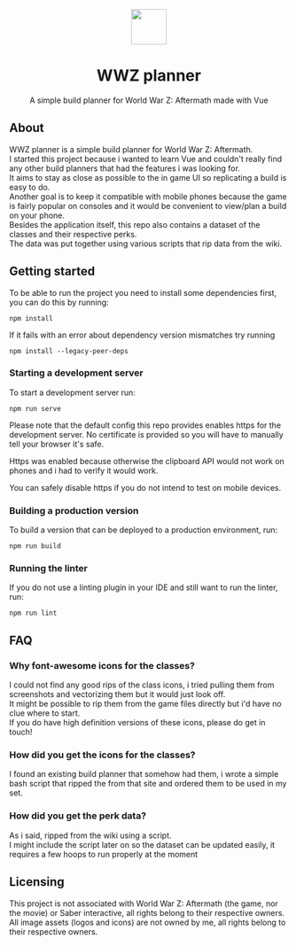 <div align="center"><img src="/public/favicon.ico" width=64/></div>
<h1 align="center">WWZ planner</h1>
<p align="center">A simple build planner for World War Z: Aftermath made with Vue</p>

## About

WWZ planner is a simple build planner for World War Z: Aftermath.</br>
I started this project because i wanted to learn Vue and couldn't really find any other build planners that had the features i was looking for. </br>
It aims to stay as close as possible to the in game UI so replicating a build is easy to do.</br>
Another goal is to keep it compatible with mobile phones because the game is fairly popular on consoles and it would be convenient to view/plan a build on your phone.</br>
Besides the application itself, this repo also contains a dataset of the classes and their respective perks. </br>
The data was put together using various scripts that rip data from the wiki.


## Getting started
To be able to run the project you need to install some dependencies first, you can do this by running:
```
npm install
```
If it fails with an error about dependency version mismatches try running
```
npm install --legacy-peer-deps
```
### Starting a development server
To start a development server run:
```
npm run serve
```
Please note that the default config this repo provides enables https for the development server.
No certificate is provided so you will have to manually tell your browser it's safe.

Https was enabled because otherwise the clipboard API would not work on phones and i had to verify it would work.

You can safely disable https if you do not intend to test on mobile devices.

### Building a production version
To build a version that can be deployed to a production environment, run:
```
npm run build
```

### Running the linter
If you do not use a linting plugin in your IDE and still want to run the linter, run:
```
npm run lint
```

## FAQ
### Why font-awesome icons for the classes?
I could not find any good rips of the class icons, i tried pulling them from screenshots and vectorizing them but it would just look off. </br>
It might be possible to rip them from the game files directly but i'd have no clue where to start. </br>
If you do have high definition versions of these icons, please do get in touch! </br>

### How did you get the icons for the classes?
I found an existing build planner that somehow had them, i wrote a simple bash script that ripped the from that site and ordered them to be used in my set. 

### How did you get the perk data?
As i said, ripped from the wiki using a script. </br>
I might include the script later on so the dataset can be updated easily, it requires a few hoops to run properly at the moment

## Licensing
This project is not associated with World War Z: Aftermath (the game, nor the movie) or Saber interactive, all rights belong to their respective owners.
All image assets (logos and icons) are not owned by me, all rights belong to their respective owners.
